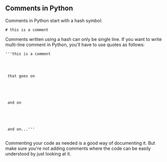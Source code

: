## Comments in Python 

Comments in Python start with a hash symbol:

```
# this is a comment
```






Comments written using a hash can only be single line. If you want to write multi-line comment in Python, you'll have to use quotes as follows:

```
'''this is a comment




 that goes on
 
 
 
 
 
 and on
 
 
 
 
 
 and on...'''


```


Commenting your code as needed is a good way of documenting it. But make sure you're not adding comments where the code can be easily understood by just looking at it.

